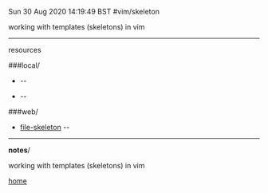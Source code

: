 Sun 30 Aug 2020 14:19:49 BST
#vim/skeleton

working with templates (skeletons) in vim
_____


resources

###local/

* []() --  

* [](/home/pi/Documents/) -- 

###web/
* [file-skeleton](https://vim.fandom.com/wiki/Use_eval_to_create_dynamic_templates) --

___

**notes**/

working with templates (skeletons) in vim








[home](/home/pi/Documents/notesystem/vim-index.md) 

